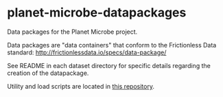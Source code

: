 # planet-microbe-datapackages
Data packages for the Planet Microbe project.

Data packages are "data containers" that conform to the Frictionless Data standard:
http://frictionlessdata.io/specs/data-package/

See README in each dataset directory for specific details regarding the creation of the datapackage.

Utility and load scripts are located in [this repository](https://github.com/hurwitzlab/pm-schemas).

